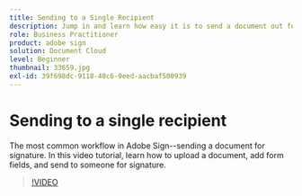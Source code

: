 ```yaml
---
title: Sending to a Single Recipient
description: Jump in and learn how easy it is to send a document out for signature
role: Business Practitioner
product: adobe sign
solution: Document Cloud
level: Beginner
thumbnail: 33659.jpg
exl-id: 39f698dc-9118-48c6-9eed-aacbaf500939
---
```

# Sending to a single recipient

The most common workflow in Adobe Sign--sending a document for signature. In this video tutorial, learn how to upload a document, add form fields, and send to someone for signature.

>[!VIDEO](https://video.tv.adobe.com/v/33659?hidetitle=true)
